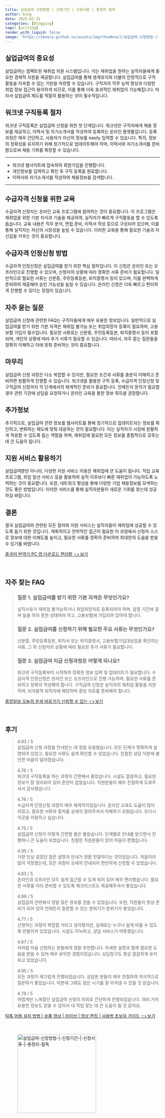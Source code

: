 ```yaml
---
title: 실업급여 신청방법 | 신청기간 | 신청서류 | 총정리 필독
author: bing
date: 2025-01-31
categories: [Blogging]
tags: [writing]
render_with_liquid: false
image: 'https://24nara.github.io/assets/img/thumbnail/실업급여-신청방법-|-신청기간-|-신청서류-|-총정리-필독.webp'
---
```



<h2 id='실업급여의 중요성'>실업급여의 중요성</h2>

<p>실업급여는 컴팩트한 재취업 지원 시스템입니다. 이는 재취업을 원하는 실직자들에게 중요한 경제적 지원을 제공합니다. 실업급여를 통해 생계유지와 더불어 안정적으로 구직 활동을 지속할 수 있는 기반을 마련할 수 있습니다. 구직자의 직무 능력 향상과 다양한 취업 정보 접근이 용이하게 되므로, 이를 통해 더욱 효과적인 재취업이 가능해집니다. 따라서 실업급여 제도를 적절히 활용하는 것이 필수적입니다.</p>

<h2 id='워크넷 구직등록 절차'>워크넷 구직등록 절차</h2>

<p>워크넷 구직등록은 실업급여 신청을 위한 첫 단계입니다. 워크넷은 구직자에게 채용 정보를 제공하고, 이력서 및 자기소개서를 작성하여 등록하는 온라인 플랫폼입니다. 등록 과정은 매우 간단하고, 사용자가 자신의 정보를 easily 입력할 수 있습니다. 특히, 정보의 정확성을 유지하기 위해 정기적으로 업데이트해야 하며, 이력서와 자기소개서를 준비함으로써 채용 기회를 확장할 수 있습니다.</p>

<hr />

<ul>
    <li>워크넷 웹사이트에 접속하여 회원가입을 진행합니다.</li>
    <li>개인정보를 입력하고 확인 후 구직 등록을 완료합니다.</li>
    <li>이력서와 자기소개서를 작성하여 채용정보를 검색합니다.</li>
</ul>

<hr />

<h2 id='수급자격 신청을 위한 교육'>수급자격 신청을 위한 교육</h2>

<p>수급자격 신청자는 온라인 교육 프로그램에 참여하는 것이 중요합니다. 이 프로그램은 재취업을 위한 기본 지식과 기술을 제공하여, 실직자가 빠르게 구직활동을 할 수 있도록 돕습니다. 교육 내용은 직무 분석, 면접 준비, 이력서 작성 등으로 구성되어 있으며, 이를 통해 실직자는 자신의 시장성을 높일 수 있습니다. 이러한 교육을 통해 필요한 기술과 자신감을 키우는 것이 중요합니다.</p>

<h2 id='수급자격 인정신청 방법'>수급자격 인정신청 방법</h2>

<p>수급자격 인정신청은 실업급여를 받기 위한 핵심 절차입니다. 이 신청은 온라인 또는 오프라인으로 진행할 수 있으며, 신청자의 상황에 따라 정확한 서류 준비가 필요합니다. 일반적으로 필요한 서류는 신분증, 주민등록등본, 퇴직증명서 등이 있으며, 이를 완벽하게 준비하여 제출해야 승인 가능성을 높일 수 있습니다. 온라인 신청은 더욱 빠르고 편리하게 진행할 수 있다는 장점이 있습니다.</p>

<h2 id='구직급여 신청>구직급여 신청</h2>

<p>구직급여 신청은 실직자에게 중요한 재취업 지원입니다. 비자발적 퇴직자에게 주어지는 이 혜택은 경제적 지원을 통해 다시 일자리 찾기에 집중할 수 있도록 돕습니다. 신청자는 증빙 자료를 준비해야 하며, 이를 통해 자신의 자격 조건을 정확히 보일 수 있습니다. 신청 과정에서의 실수나 누락된 서류는 재정적 도움을 지연시킬 수 있으므로, 각 단계별로 꼼꼼한 준비가 필요합니다.</p>

<h2 id='자주 묻는 질문'>자주 묻는 질문</h2>

<p>실업급여 신청에 관련한 FAQ는 구직자들에게 매우 유용한 정보입니다. 일반적으로 실업급여를 받기 위한 기본 자격은 재취업 불가능 또는 취업희망자 등록이 필요하며, 고용보험 가입이 필수입니다. 필요한 서류로는 신분증, 주민등록등본, 퇴직증명서 등이 포함되며, 개인의 상황에 따라 추가 서류가 필요할 수 있습니다. 따라서, 자주 묻는 질문들을 정확히 이해하고 이에 맞춰 준비하는 것이 중요합니다.</p>

<h2 id='마무리'>마무리</h2>

<p>실업급여 신청 과정은 다소 복잡할 수 있지만, 필요한 조건과 서류를 충분히 이해하고 준비하면 원활하게 진행할 수 있습니다. 워크넷을 활용한 구직 등록, 수급자격 인정신청 및 구직급여 신청까지 각 단계에서의 체계적인 준비가 중요합니다. 언제든지 문의가 필요할 경우 관련 기관에 상담을 요청하거나 온라인 교육을 통한 정보 획득을 권장합니다.</p>

<h2 id='추가정보'>추가정보</h2>

<p>추가적으로, 실업급여 관련 정보를 웹사이트를 통해 정기적으로 업데이트되는 정보를 확인하고, 변화하는 제도에 맞춰 대응하는 것이 필요합니다. 이는 실직자가 시장에 원활하게 적응할 수 있도록 돕는 역할을 하며, 재취업에 필요한 모든 정보를 종합적으로 갖추는 데 큰 도움이 됩니다.</p>

<h2 id='지원 서비스 활용하기'>지원 서비스 활용하기</h2>

<p>실업급여뿐만 아니라, 다양한 지원 서비스 이용은 재취업에 큰 도움이 됩니다. 직업 교육 프로그램, 취업 알선 서비스 등을 활용하여 실직 이후보다 빠른 재취업이 가능하도록 노력하는 것이 중요합니다. 또한, 네트워크 형성을 통해 다양한 기업 채용정보를 모색하는 것도 좋은 방법입니다. 이러한 서비스를 통해 실직자분들이 새로운 기회를 찾는데 성공하길 바랍니다.</p>

<h2 id='결론'>결론</h2>

<p>결국 실업급여와 관련된 모든 절차와 지원 서비스는 실직자들이 재취업에 성공할 수 있도록 돕기 위한 것입니다. 계획적이고 전략적인 접근이 필요한 이 과정에서 신청자 스스로 정보에 대한 이해도를 높이고, 필요한 서류를 정확히 준비하여 최대한의 도움을 받을 수 있기를 바랍니다.</p>


<p><a class="click-button" title="중국어 번역기 PC 앱 다운로드 편리함" href="https://24nara.github.io/posts/%EC%A4%91%EA%B5%AD%EC%96%B4-%EB%B2%88%EC%97%AD%EA%B8%B0-PC-%EC%95%B1-%EB%8B%A4%EC%9A%B4%EB%A1%9C%EB%93%9C-%ED%8E%B8%EB%A6%AC%ED%95%A8/" rel="dofollow">중국어 번역기 PC 앱 다운로드 편리함 👈 보기</a></p><br>
<h2 id='자주_찾는_FAQ'>자주 찾는 FAQ</h2>
<div itemscope="" itemtype="https://schema.org/FAQPage"> 
<blockquote> 
<div itemscope="" itemprop="mainEntity" itemtype="https://schema.org/Question"> 
<h3 itemprop="name">질문 1. 실업급여를 받기 위한 기본 자격은 무엇인가요?</h3> 
<div itemscope="" itemprop="acceptedAnswer" itemtype="https://schema.org/Answer"> 
<span itemprop="text"> 
<p>실직사유가 재취업 불가능하거나 취업희망자로 등록되어야 하며, 일정 기간에 걸쳐 일을 하지 못한 상태여야 하고, 고용보험에 가입되어 있어야 합니다.</p> 
</span> 
</div> 
</div> 

<div itemscope="" itemprop="mainEntity" itemtype="https://schema.org/Question"> 
<h3 itemprop="name">질문 2. 실업급여를 신청하기 위해 필요한 주요 서류는 무엇인가요?</h3> 
<div itemscope="" itemprop="acceptedAnswer" itemtype="https://schema.org/Answer"> 
<span itemprop="text"> 
<p>신분증, 주민등록등본, 퇴직서 또는 퇴직증명서, 고용보험가입대상임을 확인하는 서류, 그 외 신청자의 상황에 따라 필요한 추가 서류가 필요합니다.</p> 
</span> 
</div> 
</div> 

<div itemscope="" itemprop="mainEntity" itemtype="https://schema.org/Question"> 
<h3 itemprop="name">질문 3. 실업급여 지급 신청과정은 어떻게 되나요?</h3> 
<div itemscope="" itemprop="acceptedAnswer" itemtype="https://schema.org/Answer"> 
<span itemprop="text"> 
<p>워크넷 구직등록부터 시작하여 정확한 정보 입력 및 업데이트가 필요합니다. 수급자격 인정신청은 온라인 또는 오프라인으로 진행 가능하며, 필요한 서류를 준비하고 정확히 작성해야 합니다. 구직급여 신청은 실직자의 재취업 활동을 지원하며, 비자발적 퇴직자에 해당하며 증빙 자료를 준비해야 합니다.</p> 
</span> 
</div> 
</div> 
</blockquote> 
</div>
<p><a class="click-button" title="중앙일보 오늘의 운세 바로가기 신뢰할 수 있는" href="https://24nara.github.io/posts/%EC%A4%91%EC%95%99%EC%9D%BC%EB%B3%B4-%EC%98%A4%EB%8A%98%EC%9D%98-%EC%9A%B4%EC%84%B8-%EB%B0%94%EB%A1%9C%EA%B0%80%EA%B8%B0-%EC%8B%A0%EB%A2%B0%ED%95%A0-%EC%88%98-%EC%9E%88%EB%8A%94/" rel="dofollow">중앙일보 오늘의 운세 바로가기 신뢰할 수 있는 👈 보기</a></p><br>
<h2 id='후기'>후기</h2>
<div itemscope itemtype="https://schema.org/Product">
  <blockquote>
  <div itemprop="review" itemscope itemtype="https://schema.org/Review">
      <div itemprop="reviewRating" itemscope itemtype="https://schema.org/Rating"> <span itemprop="ratingValue">4.93</span> / <span itemprop="bestRating">5</span> </div>
      <span itemprop="reviewBody">실업급여 신청 과정을 안내받는 데 정말 유용했습니다. 모든 단계가 명확하게 설명되어 있었고, 필요한 서류도 쉽게 확인할 수 있었습니다. 친절한 상담 덕분에 불안한 마음이 덜어졌습니다.</span>
  </div>
  <br>
  <div itemprop="review" itemscope itemtype="https://schema.org/Review">
      <div itemprop="reviewRating" itemscope itemtype="https://schema.org/Rating"> <span itemprop="ratingValue">4.76</span> / <span itemprop="bestRating">5</span> </div>
      <span itemprop="reviewBody">워크넷 구직등록을 하는 과정이 간편해서 좋았습니다. 시설도 깔끔하고, 필요한 정보가 잘 정리되어 있어 혼란이 없었습니다. 직원분들이 매우 친절하게 도와주셔서 감사했습니다.</span>
  </div>
  <br>
  <div itemprop="review" itemscope itemtype="https://schema.org/Review">
      <div itemprop="reviewRating" itemscope itemtype="https://schema.org/Rating"> <span itemprop="ratingValue">4.76</span> / <span itemprop="bestRating">5</span> </div>
      <span itemprop="reviewBody">수급자격 인정신청 과정이 매우 체계적이었습니다. 온라인 교육도 도움이 많이 되었고, 필요한 서류와 절차를 상세히 알려주셔서 이해하기 쉬웠습니다. 또다시 이곳을 이용하고 싶습니다.</span>
  </div>
  <br>
  <div itemprop="review" itemscope itemtype="https://schema.org/Review">
      <div itemprop="reviewRating" itemscope itemtype="https://schema.org/Rating"> <span itemprop="ratingValue">4.75</span> / <span itemprop="bestRating">5</span> </div>
      <span itemprop="reviewBody">실업급여 신청이 이렇게 간편할 줄은 몰랐습니다. 단계별로 안내를 받으면서 진행하니 큰 도움이 되었습니다. 친절한 직원분들이 있어 마음이 편했습니다.</span>
  </div>
  <br>
  <div itemprop="review" itemscope itemtype="https://schema.org/Review">
      <div itemprop="reviewRating" itemscope itemtype="https://schema.org/Rating"> <span itemprop="ratingValue">4.95</span> / <span itemprop="bestRating">5</span> </div>
      <span itemprop="reviewBody">가장 인상 깊었던 점은 설명과 안내가 정말 친절하다는 것이었습니다. 처음이라 많이 걱정했는데, 모든 과정이 상세히 안내되어 편안하게 신청할 수 있었습니다.</span>
  </div>
  <br>
  <div itemprop="review" itemscope itemtype="https://schema.org/Review">
      <div itemprop="reviewRating" itemscope itemtype="https://schema.org/Rating"> <span itemprop="ratingValue">4.83</span> / <span itemprop="bestRating">5</span> </div>
      <span itemprop="reviewBody">온라인과 오프라인 모두 쉽게 접근할 수 있게 되어 있어 매우 편리했습니다. 필요한 서류를 미리 준비할 수 있도록 체크리스트도 제공해주셔서 좋았습니다.</span>
  </div>
  <br>
  <div itemprop="review" itemscope itemtype="https://schema.org/Review">
      <div itemprop="reviewRating" itemscope itemtype="https://schema.org/Rating"> <span itemprop="ratingValue">4.99</span> / <span itemprop="bestRating">5</span> </div>
      <span itemprop="reviewBody">실업급여 관련해서 정말 많은 정보를 얻을 수 있었습니다. 또한, 직원들이 항상 준비가 되어 있어 언제든지 질문할 수 있는 분위기가 분위기가 좋았습니다.</span>
  </div>
  <br>
  <div itemprop="review" itemscope itemtype="https://schema.org/Review">
      <div itemprop="reviewRating" itemscope itemtype="https://schema.org/Rating"> <span itemprop="ratingValue">4.77</span> / <span itemprop="bestRating">5</span> </div>
      <span itemprop="reviewBody">신청하는 과정이 복잡할 거라고 생각했지만, 실제로는 누구나 쉽게 따를 수 있도록 만들어져 있었습니다. 시설도 아늑하고, 상담 서비스가 따뜻했습니다.</span>
  </div>
  <br>
  <div itemprop="review" itemscope itemtype="https://schema.org/Review">
      <div itemprop="reviewRating" itemscope itemtype="https://schema.org/Rating"> <span itemprop="ratingValue">4.87</span> / <span itemprop="bestRating">5</span> </div>
      <span itemprop="reviewBody">저처럼 처음 신청하는 분들에게 정말 추천합니다. 자세한 설명과 함께 필요한 도움을 받을 수 있어 매우 유익한 경험이었습니다. 상담창구도 항상 깔끔하게 유지되고 있었습니다.</span>
  </div>
  <br>
  <div itemprop="review" itemscope itemtype="https://schema.org/Review">
      <div itemprop="reviewRating" itemscope itemtype="https://schema.org/Rating"> <span itemprop="ratingValue">4.95</span> / <span itemprop="bestRating">5</span> </div>
      <span itemprop="reviewBody">모든 과정이 매끄럽게 진행되었습니다. 상담원 분들이 매우 친절하여 적극적으로 질문하기 좋았습니다. 덕분에 그래도 힘든 시기를 잘 이겨낼 수 있을 것 같습니다.</span>
  </div>
  <br>
  <div itemprop="review" itemscope itemtype="https://schema.org/Review">
      <div itemprop="reviewRating" itemscope itemtype="https://schema.org/Rating"> <span itemprop="ratingValue">4.78</span> / <span itemprop="bestRating">5</span> </div>
      <span itemprop="reviewBody">어렵게만 느껴졌던 실업급여 신청이 의외로 간단하게 진행되었습니다. 여러 가지 유용한 정보도 얻을 수 있어서 내 직업 찾는 데 큰 도움이 될 것 같아요.</span>
  </div>
  </blockquote>
</div>
<p><a class="click-button" title="틱톡 어플 설치 방법 | 숏폼 영상 | 라이브 | 영상 편집 | 사용법 초보자 가이드" href="https://24nara.github.io/posts/%ED%8B%B1%ED%86%A1-%EC%96%B4%ED%94%8C-%EC%84%A4%EC%B9%98-%EB%B0%A9%EB%B2%95-%EC%88%8F%ED%8F%BC-%EC%98%81%EC%83%81-%EB%9D%BC%EC%9D%B4%EB%B8%8C-%EC%98%81%EC%83%81-%ED%8E%B8%EC%A7%91-%EC%82%AC%EC%9A%A9%EB%B2%95-%EC%B4%88%EB%B3%B4%EC%9E%90-%EA%B0%80%EC%9D%B4%EB%93%9C/" rel="dofollow">틱톡 어플 설치 방법 | 숏폼 영상 | 라이브 | 영상 편집 | 사용법 초보자 가이드 👈 보기</a></p><br>
<figure class="image"><img src="https://24nara.github.io/assets/img/thumbnail/실업급여-신청방법-|-신청기간-|-신청서류-|-총정리-필독.webp" alt="실업급여-신청방법-|-신청기간-|-신청서류-|-총정리-필독" width="256" height="256"></figure>